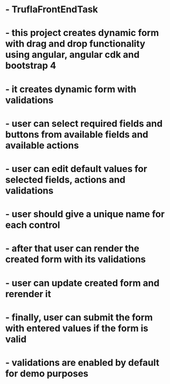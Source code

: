 # - TruflaFrontEndTask

# - this project creates dynamic form with drag and drop functionality using angular, angular cdk and bootstrap 4

# - it creates dynamic form with validations

# - user can select required fields and buttons from available fields and available actions

# - user can edit default values for selected fields, actions and validations

# - user should give a unique name for each control

# - after that user can render the created form with its validations

# - user can update created form and rerender it

# - finally, user can submit the form with entered values if the form is valid

# - validations are enabled by default for demo purposes

